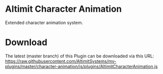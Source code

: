 # Altimit Character Animation
Extended character animation system.

# Download
The latest (master branch) of this Plugin can be downloaded via this URL: https://raw.githubusercontent.com/AltimitSystems/mv-plugins/master/character-animation/js/plugins/AltimitCharacterAnimation.js